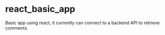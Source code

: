 # react_basic_app
Basic app using react, it currently can connect to a backend API to retrieve comments.
